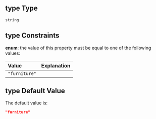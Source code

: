 ## type Type

`string`

## type Constraints

**enum**: the value of this property must be equal to one of the following values:

| Value         | Explanation |
| :------------ | ----------- |
| `"furniture"` |             |

## type Default Value

The default value is:

```json
"furniture"
```
